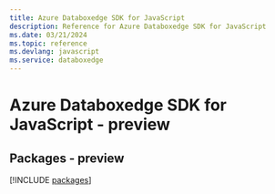 ```yaml
---
title: Azure Databoxedge SDK for JavaScript
description: Reference for Azure Databoxedge SDK for JavaScript
ms.date: 03/21/2024
ms.topic: reference
ms.devlang: javascript
ms.service: databoxedge
---
```

# Azure Databoxedge SDK for JavaScript - preview
## Packages - preview
[!INCLUDE [packages](databoxedge-index.md)]